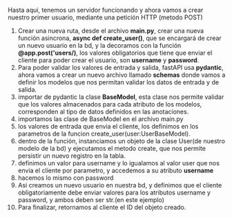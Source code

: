 Hasta aquí, tenemos un servidor funcionando y ahora vamos a crear nuestro primer usuario, mediante una petición HTTP (metodo POST)

1) Crear una nueva ruta, desde el archivo **main.py**, crear una nueva función asincrona, **async def create_user()**, que se encargará de crear un nuevo usuario en la bd, y la decoramos con la función **@app.post('users/)**, los valores obligatorios que tiene que enviar el cliente para poder crear el usuario, son **username** y **password**. 
2) Para poder validar los valores de entrada y salida, fastAPI usa **pydantic**, ahora vamos a crear un nuevo archivo llamado **schemas** donde vamos a definir los modelos que nos permitan validar los datos de entrada y de salida.
3) importar de pydantic la clase **BaseModel**, esta clase nos permite validar que los valores almacenados para cada atributo de los modelos, corresponden al tipo de datos definidos en las anotaciones.
4) importamos las clase de BaseModel en el archivo main.py
5) los valores de entrada que envia el cliente, los definimos en los parametros de la funcion create_user(user:UserBaseModel).
6) dentro de la función, instanciamos un objeto de la clase User(de nuestro modelo de la bd) y ejecutamos el metodo create, que nos permite persistir un nuevo registro en la tabla.
7) definimos un valor para username y lo igualamos al valor user que nos envia el cliente por parametro, y accedemos a su atributo **username**
8) hacemos lo mismo con password
9) Asi creamos un nuevo usuario en nuestra bd, y definimos que el cliente obligatoriamente debe enviar valores para los atributos username y password, y ambos deben ser str.(en este ejemplo)
10) Para finalizar, retornamos al cliente el ID del objeto creado.